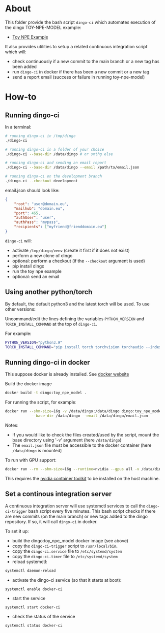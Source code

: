 # About

This folder provide the bash script `dingo-ci` which automates execution of the dingo TOY-NPE-MODEL example:

- [Toy NPE Example](https://dingo-gw.readthedocs.io/en/latest/example_toy_npe_model.html)

It also provides utilities to setup a related continuous integration script which will:

- check continuously if a new commit to the main branch or a new tag has been added
- run `dingo-ci` in docker if there has been a new commit or a new tag
- send a report email (success or failure in running toy-npe-model)


# How-to

## Running dingo-ci

In a terminal:

```bash
# running dingo-ci in /tmp/dingo
./dingo-ci

# running dingo-ci in a folder of your choice
./dingo-ci --base-dir /data/dingo # or smthg else

# running dingo-ci and sending an email report
./dingo-ci --base-dir /data/dingo --email /path/to/email.json

# running dingo-ci on the development branch
./dingo-ci --checkout development
```

email.json should look like:

```json
{
    "root": "user@domain.eu",
    "mailhub": "domain.eu",
    "port": 465,
    "authUser": "user",
    "authPass": "mypass",
    "recipients": ["myfriend@frienddomain.eu"]
}
```

`dingo-ci` will:

- activate `/tmp/dingo/venv` (create it first if it does not exist)
- perform a new clone of dingo
- optional: perform a checkout (if the `--checkout` argument is used)
- pip install dingo
- run the toy npe example
- optional: send an email

## Using another python/torch

By default, the default python3 and the latest torch will be used. To use other versions:

Uncommand/edit the lines defining the variables `PYTHON_VERSION`
and `TORCH_INSTALL_COMMAND` at the top of `dingo-ci`.

For example:

```bash
PYTHON_VERSION="python3.9"
TORCH_INSTALL_COMMAND="pip install torch torchvision torchaudio --index-url https://download.pytorch.org/whl/cu113 --upgrade"
```


## Running dingo-ci in docker

This suppose docker is already installed. 
See [docker website](https://docs.docker.com/engine/install/)

Build the docker image

```bash
docker build -t dingo:toy_npe_model .
```

For running the script, for example:

```bash
docker run --shm-size=16g -v /data/dingo:/data/dingo dingo:toy_npe_model \
            --base-dir /data/dingo --email /data/dingo/email.json
``` 

Notes:

- If you would like to check the files created/used by the script, mount the base directory using '-v' argument (here `/data/dingo`)
- The `email.json` file must be accessible to the docker container (here `/data/dingo` is mounted)

To run with GPU support:

```bash
docker run --rm --shm-size=16g --runtime=nvidia --gpus all -v /data/dingo:/data/dingo dingo:toy_npe_model --base-dir /data/dingo 
```

This requires the [nvidia container toolkit](https://docs.nvidia.com/datacenter/cloud-native/container-toolkit) to be installed on the host machine.

## Set a continous integration server

A continuous integration server will use systemctl services to call the `dingo-ci-trigger` bash script every five minutes. This bash script checks if there are new commits (on the main branch) or new tags added to the dingo repository. If so, it will call `dingo-ci` in docker. 

To set it up:

- build the dingo:toy_npe_model docker image (see above)
- copy the `dingo-ci-trigger` script to `/usr/local/bin`.
- copy the `dingo-ci.service` file to `/etc/systemd/system`
- copy the `dingo-ci.timer` file to `/etc/systemd/system`
- reload systemctl:

```bash
systemctl daemon-reload
```

- activate the dingo-ci service (so that it starts at boot):

```bash
systemctl enable docker-ci
```

- start the service

```
systemctl start docker-ci
```

- check the status of the service

```
systemctl status docker-ci
```
